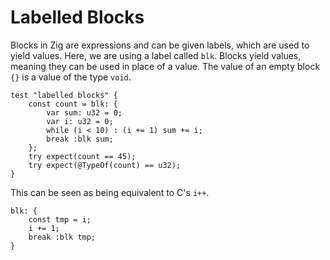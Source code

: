 # Labelled Blocks

Blocks in Zig are expressions and can be given labels, which are used to yield
values. Here, we are using a label called `blk`. Blocks yield values, meaning
they can be used in place of a value. The value of an empty block `{}` is a
value of the type `void`.

```zig
test "labelled blocks" {
    const count = blk: {
        var sum: u32 = 0;
        var i: u32 = 0;
        while (i < 10) : (i += 1) sum += i;
        break :blk sum;
    };
    try expect(count == 45);
    try expect(@TypeOf(count) == u32);
}
```

This can be seen as being equivalent to C's `i++`.

<!--no_test-->

```zig
blk: {
    const tmp = i;
    i += 1;
    break :blk tmp;
}
```
